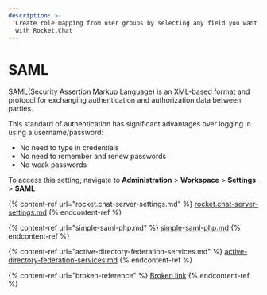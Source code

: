 ```yaml
---
description: >-
  Create role mapping from user groups by selecting any field you want to sync
  with Rocket.Chat
---
```


# SAML

SAML(Security Assertion Markup Language) is an XML-based format and protocol for exchanging authentication and authorization data between parties.

This standard of authentication has significant advantages over logging in using a username/password:

* No need to type in credentials
* No need to remember and renew passwords
* No weak passwords

To access this setting, navigate to **Administration** > **Workspace** > **Settings** > **SAML**

{% content-ref url="rocket.chat-server-settings.md" %}
[rocket.chat-server-settings.md](rocket.chat-server-settings.md)
{% endcontent-ref %}

{% content-ref url="simple-saml-php.md" %}
[simple-saml-php.md](simple-saml-php.md)
{% endcontent-ref %}

{% content-ref url="active-directory-federation-services.md" %}
[active-directory-federation-services.md](active-directory-federation-services.md)
{% endcontent-ref %}

{% content-ref url="broken-reference" %}
[Broken link](broken-reference)
{% endcontent-ref %}
